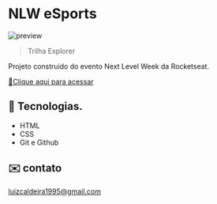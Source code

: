 # NLW eSports 

![preview](./.github/Priview.png)

> Trilha Explorer 

Projeto construido do evento Next Level Week da Rocketseat.

[🔗Clique aqui para acessar](https:luizcaldeira95.github.io/nlw-esports-explorer)


## 🤖 Tecnologias.

- HTML
- CSS
- Git e Github

## ✉️ contato

luizcaldeira1995@gmail.com


